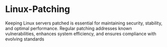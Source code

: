 # Linux-Patching
Keeping Linux servers patched is essential for maintaining security, stability, and optimal performance. Regular patching addresses known vulnerabilities, enhances system efficiency, and ensures compliance with evolving standards
